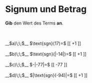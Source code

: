 <!--
version:  0.0.1

language: de

@style
input {
    text-align: center;
}

.flex-container {
    display: flex;
    flex-wrap: wrap;
    align-items: stretch;
    gap: 20px;
}

.flex-child {
    flex: 1;
    min-width: 350px;
    margin-right: 20px;
}

@media (max-width: 400px) {
    .flex-child {
        flex: 100%;
        margin-right: 0;
    }
}
@end

formula: \carry   \textcolor{red}{\scriptsize #1}
formula: \digit   \rlap{\carry{#1}}\phantom{#2}#2
formula: \permil  \text{‰}

import: https://raw.githubusercontent.com/LiaTemplates/Tikz-Jax/main/README.md

script: https://cdn.jsdelivr.net/gh/LiaTemplates/Tikz-Jax@main/dist/index.js


tags: Negative Zahlen, Zahlenverständnis, sehr leicht, sehr niedrig, Angeben

comment: Gib das Vorzeichen oder den Betrag an.

author: Martin Lommatzsch

-->




# Signum und Betrag

**Gib** den Wert des Terms **an**.

<br>
<section class="flex-container">
<div class="flex-child">

<br>
__$a)\;\;$__ $\text{sgn}(17)=$ [[  +1   ]]
<br>
</div>
<div class="flex-child">
<br>
__$b)\;\;$__ $\text{sgn}(|-14|)=$ [[  +1  ]]
<br>
</div>
<div class="flex-child">
<br>
__$c)\;\;$__ $-|-77|=$ [[  -77  ]]
<br>
</div>
<div class="flex-child">
<br>
__$d)\;\;$__ $|\text{sgn}(-94)|=$ [[  +1  ]]

</div>
</section>
<br>
<br>
<br>
<br>


